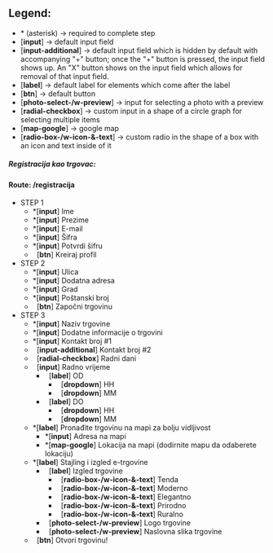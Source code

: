 ## Legend:

- \* (asterisk) \-> required to complete step
- [**input**] \-> default input field
- [**input-additional**] \-> default input field which is hidden by default with accompanying "+" button; once the "+" button is pressed, the input field shows up. An "X" button shows on the input field which allows for removal of that input field.
- [**label**] \-> default label for elements which come after the label
- [**btn**] \-> default button
- [**photo-select-/w-preview**] \-> input for selecting a photo with a preview
- [**radial-checkbox**] \-> custom input in a shape of a circle graph for selecting multiple items
- [**map-google**] \-> google map
- [**radio-box-/w-icon-&-text**] \-> custom radio in the shape of a box with an icon and text inside of it

##### Registracija kao **trgovac**:
#### Route: /registracija

- STEP 1
    - \*[**input**] Ime
    - \*[**input**] Prezime
    - \*[**input**] E-mail
    - \*[**input**] Šifra
    - \*[**input**] Potvrdi šifru
    - &nbsp; [**btn**] Kreiraj profil
    &nbsp;
- STEP 2
    - \*[**input**] Ulica 
    - \*[**input**] Dodatna adresa
    - \*[**input**] Grad
    - \*[**input**] Poštanski broj
    - &nbsp; [**btn**] Započni trgovinu
    &nbsp;
- STEP 3
    - \*[**input**] Naziv trgovine
    - \*[**input**] Dodatne informacije o trgovini
    - \*[**input**] Kontakt broj #1
    - &nbsp; [**input-additional**] Kontakt broj #2
    - &nbsp; [**radial-checkbox**] Radni dani
    - &nbsp; [**input**] Radno vrijeme
        - &nbsp; [**label**] OD
            - &nbsp; [**dropdown**] HH
            - &nbsp; [**dropdown**] MM
        - &nbsp; [**label**] DO
            - &nbsp; [**dropdown**] HH
            - &nbsp; [**dropdown**] MM
            &nbsp;
    - \*[**label**] Pronađite trgovinu na mapi za bolju vidljivost
        - \*[**input**] Adresa na mapi
        - \*[**map-google**] Lokacija na mapi (dodirnite mapu da odaberete lokaciju)
        &nbsp;
    - \*[**label**] Stajling i izgled e-trgovine
        - &nbsp; [**label**] Izgled trgovine
            - &nbsp; [**radio-box-/w-icon-&-text**] Tenda
            - &nbsp; [**radio-box-/w-icon-&-text**] Moderno
            - &nbsp; [**radio-box-/w-icon-&-text**] Elegantno
            - &nbsp; [**radio-box-/w-icon-&-text**] Prirodno
            - &nbsp; [**radio-box-/w-icon-&-text**] Ruralno
        - &nbsp; [**photo-select-/w-preview**] Logo trgovine
        - &nbsp; [**photo-select-/w-preview**] Naslovna slika trgovine
        &nbsp;
    - &nbsp; [**btn**] Otvori trgovinu!
    &nbsp;